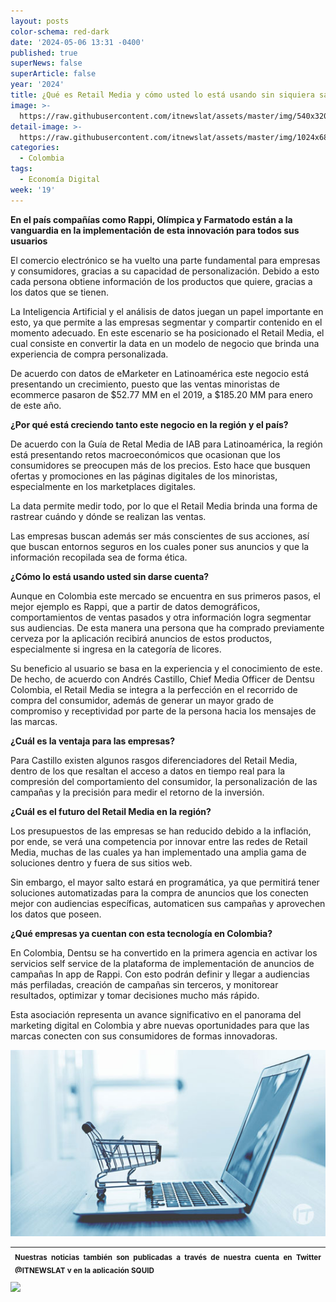 ```yaml
---
layout: posts
color-schema: red-dark
date: '2024-05-06 13:31 -0400'
published: true
superNews: false
superArticle: false
year: '2024'
title: ¿Qué es Retail Media y cómo usted lo está usando sin siquiera saberlo?
image: >-
  https://raw.githubusercontent.com/itnewslat/assets/master/img/540x320/Comercio-Electronico-p.jpg
detail-image: >-
  https://raw.githubusercontent.com/itnewslat/assets/master/img/1024x680/Comercio-Electronico-g.jpg
categories:
  - Colombia
tags:
  - Economía Digital
week: '19'
---
```

**En el país compañías como Rappi, Olímpica y Farmatodo están a la vanguardia en la implementación de esta innovación para todos sus usuarios**

El comercio electrónico se ha vuelto una parte fundamental para empresas y consumidores, gracias a su capacidad de personalización. Debido a esto cada persona obtiene información de los productos que quiere, gracias a los datos que se tienen.

La Inteligencia Artificial y el análisis de datos juegan un papel importante en esto, ya que permite a las empresas segmentar y compartir contenido en el momento adecuado. En este escenario se ha posicionado el Retail Media, el cual consiste en convertir la data en un modelo de negocio que brinda una experiencia de compra personalizada.

De acuerdo con datos de eMarketer en Latinoamérica este negocio está presentando un crecimiento, puesto que las ventas minoristas de ecommerce pasaron de $52.77 MM en el 2019, a $185.20 MM para enero de este año.

**¿Por qué está creciendo tanto este negocio en la región y el país?**

De acuerdo con la Guía de Retal Media de IAB para Latinoamérica, la región está presentando retos macroeconómicos que ocasionan que los consumidores se preocupen más de los precios. Esto hace que busquen ofertas y promociones en las páginas digitales de los minoristas, especialmente en los marketplaces digitales.

La data permite medir todo, por lo que el Retail Media brinda una forma de rastrear cuándo y dónde se realizan las ventas.

Las empresas buscan además ser más conscientes de sus acciones, así que buscan entornos seguros en los cuales poner sus anuncios y que la información recopilada sea de forma ética.

**¿Cómo lo está usando usted sin darse cuenta?**

Aunque en Colombia este mercado se encuentra en sus primeros pasos, el mejor ejemplo es Rappi, que a partir de datos demográficos, comportamientos de ventas pasados y otra información logra segmentar sus audiencias. De esta manera una persona que ha comprado previamente cerveza por la aplicación recibirá anuncios de estos productos, especialmente si ingresa en la categoría de licores.

Su beneficio al usuario se basa en la experiencia y el conocimiento de este. De hecho, de acuerdo con Andrés Castillo, Chief Media Officer de Dentsu Colombia, el Retail Media se integra a la perfección en el recorrido de compra del consumidor, además de generar un mayor grado de compromiso y receptividad por parte de la persona hacia los mensajes de las marcas.

**¿Cuál es la ventaja para las empresas?**

Para Castillo existen algunos rasgos diferenciadores del Retail Media, dentro de los que resaltan el acceso a datos en tiempo real para la compresión del comportamiento del consumidor, la personalización de las campañas y la precisión para medir el retorno de la inversión.

**¿Cuál es el futuro del Retail Media en la región?**

Los presupuestos de las empresas se han reducido debido a la inflación, por ende, se verá una competencia por innovar entre las redes de Retail Media, muchas de las cuales ya han implementado una amplia gama de soluciones dentro y fuera de sus sitios web.

Sin embargo, el mayor salto estará en programática, ya que permitirá tener soluciones automatizadas para la compra de anuncios que los conecten mejor con audiencias específicas, automaticen sus campañas y aprovechen los datos que poseen.

**¿Qué empresas ya cuentan con esta tecnología en Colombia?**

En Colombia, Dentsu se ha convertido en la primera agencia en activar los servicios self service de la plataforma de implementación de anuncios de campañas In app de Rappi. Con esto podrán definir y llegar a audiencias más perfiladas, creación de campañas sin terceros, y monitorear resultados, optimizar y tomar decisiones mucho más rápido.

Esta asociación representa un avance significativo en el panorama del marketing digital en Colombia y abre nuevas oportunidades para que las marcas conecten con sus consumidores de formas innovadoras.

![](https://raw.githubusercontent.com/itnewslat/assets/master/img/540x320/Comercio-Electronico-p.jpg)

<table style="height: 42px;" width="569">
<tbody>
<tr>
<td style="text-align: justify;"><sub><strong>Nuestras noticias también son publicadas a través de nuestra cuenta en Twitter <a href="https://twitter.com/itnewslat?lang=es">@ITNEWSLAT</a> y en la aplicación <a href="https://squidapp.co/en/">SQUID</a></strong></sub></td>
</tr>
</tbody>
</table>

<img src="https://tracker.metricool.com/c3po.jpg?hash=56f88a41e39ab42c063cc51676587a04"/>